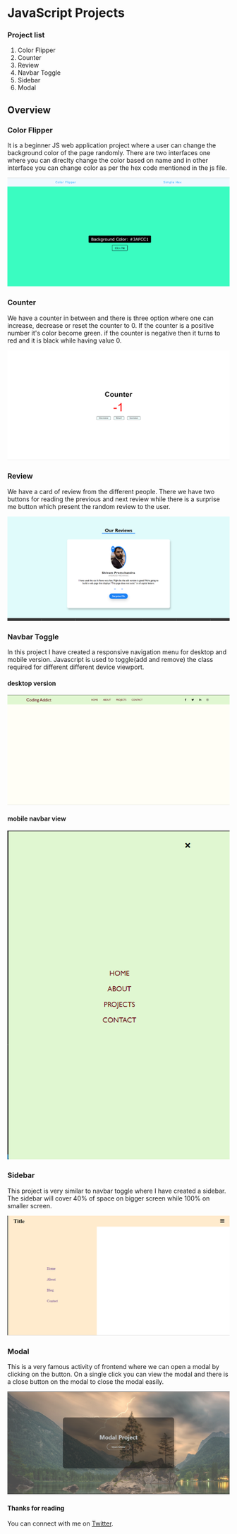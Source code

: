 # JavaScript Projects


### Project list
1. Color Flipper
2. Counter
3. Review
4. Navbar Toggle
5. Sidebar
6. Modal


## Overview
### Color Flipper
It is a beginner JS web application project where a user can change the background color of the page randomly. There are two interfaces one where you can direclty change the color based on name and in other interface you can change color as per the hex code mentioned in the js file.

![color flipper](https://github.com/anubhavsinghgtm/JavaScript-Projects/blob/d695b0cb66d513c005c43525c6a70661eacb7df0/Color%20Flipper/screenshots/colorFlipper2.png)

### Counter
We have a counter in between and there is three option where one can increase, decrease or reset the counter to 0. If the counter is a positive number it's color become green. if the counter is negative then it turns to red and it is black while having value 0.

![counter](https://github.com/anubhavsinghgtm/JavaScript-Projects/blob/f7b092ab3a908896b7af931e892c02daaf873790/Counter/screenshots/counter.png)

### Review
We have a card of review from the different people. There we have two buttons for reading the previous and next review while there is a surprise me button which present the random review to the user.

![review](https://github.com/anubhavsinghgtm/JavaScript-Projects/blob/f7b092ab3a908896b7af931e892c02daaf873790/Reviews/screenshots/review.png)

### Navbar Toggle
In this project I have created a responsive navigation menu for desktop and mobile version. Javascript is used to toggle(add and remove) the class required for different different device viewport. 

#### desktop version
![desktop-version](https://github.com/anubhavsinghgtm/JavaScript-Projects/blob/df517dd020ac0a2b741e3ca1560bf30859a0613d/Navbar%20Toggle/Screenshots/desktop-version.png)

#### mobile navbar view
![mobile-navbar](https://github.com/anubhavsinghgtm/JavaScript-Projects/blob/df517dd020ac0a2b741e3ca1560bf30859a0613d/Navbar%20Toggle/Screenshots/mob-nav.png)


### Sidebar
This project is very similar to navbar toggle where I have created a sidebar. The sidebar will cover 40% of space on bigger screen while 100% on smaller screen.


![sidebar](https://github.com/anubhavsinghgtm/JavaScript-Projects/blob/3ba75e5773bedeefd79de622f718625a604a7500/Sidebar/Screenshot/sidebar.png)


### Modal
This is a very famous activity of frontend where we can open a modal by clicking on the button. On a single click you can view the modal and there is a close button on the modal to close the modal easily.

![modal](https://github.com/anubhavsinghgtm/JavaScript-Projects/blob/3735b6b481847d98f4af3fa84dfe994c71bfd4bf/Modal/Screenshot/modal.png)




#### Thanks for reading
You can connect with me on [Twitter](https://twitter.com/anubhavsinghgtm).